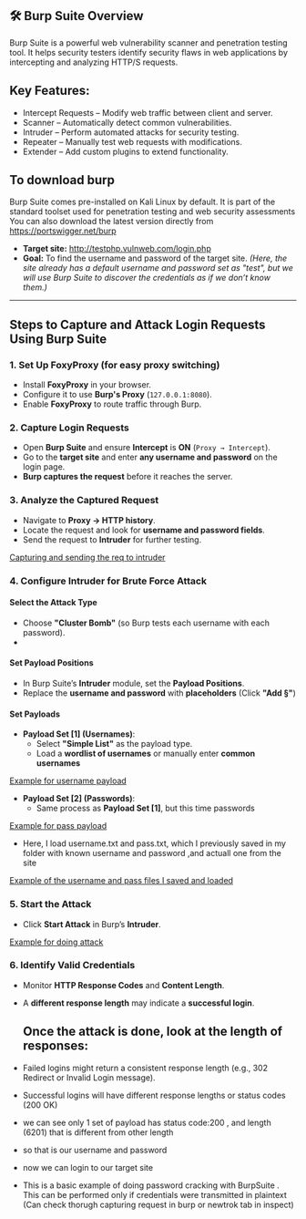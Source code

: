 ## 🛠 Burp Suite Overview

Burp Suite is a powerful web vulnerability scanner and penetration testing tool. 
It helps security testers identify security flaws in web applications by intercepting and analyzing HTTP/S requests.

##  Key Features:
* Intercept Requests – Modify web traffic between client and server.
* Scanner – Automatically detect common vulnerabilities.
* Intruder – Perform automated attacks for security testing.
* Repeater – Manually test web requests with modifications.
* Extender – Add custom plugins to extend functionality.

## To download  burp 

Burp Suite comes pre-installed on Kali Linux by default. It is part of the standard toolset used for penetration testing and web security assessments
You can also download the latest version directly from https://portswigger.net/burp


- **Target site:** http://testphp.vulnweb.com/login.php 
- **Goal:** To find the username and password of the target site. *(Here, the site already has a default username and password set as "test", but we will use Burp Suite to discover the credentials as if we don’t know them.)*

---
## **Steps to Capture and Attack Login Requests Using Burp Suite**  

### **1. Set Up FoxyProxy** (for easy proxy switching)  
- Install **FoxyProxy** in your browser.  
- Configure it to use **Burp's Proxy** (`127.0.0.1:8080`).  
- Enable **FoxyProxy** to route traffic through Burp.  

### **2. Capture Login Requests**  
- Open **Burp Suite** and ensure **Intercept** is **ON** (`Proxy → Intercept`).  
- Go to the **target site** and enter **any username and password** on the login page.  
- **Burp captures the request** before it reaches the server.  

### **3. Analyze the Captured Request**  
- Navigate to **Proxy → HTTP history**.  
- Locate the request and look for **username and password fields**.  
- Send the request to **Intruder** for further testing.

[Capturing and sending  the req to intruder](https://github.com/deepthiii33/futureintern_projects/blob/main/task4/burp_capture.png)

### **4. Configure Intruder for Brute Force Attack**  

#### **Select the Attack Type**  
- Choose **"Cluster Bomb"** (so Burp tests each username with each password).
- 
#### **Set Payload Positions**  
- In Burp Suite’s **Intruder** module, set the **Payload Positions**.  
- Replace the **username and password** with **placeholders** (Click **"Add §"**)
  
#### **Set Payloads**  
- **Payload Set [1] (Usernames)**:  
  - Select **"Simple List"** as the payload type.  
  - Load a **wordlist of usernames** or manually enter **common usernames**
    
[Example for username payload](https://github.com/deepthiii33/futureintern_projects/blob/main/task4/username_payload.png)
    
- **Payload Set [2] (Passwords)**:  
  - Same process as **Payload Set [1]**, but this time  passwords

 [Example for pass payload](https://github.com/deepthiii33/futureintern_projects/blob/main/task4/pass_payload.png)

  - Here, I load username.txt and pass.txt, which I previously saved in my folder with known username and password ,and actuall one from the site

[Example of the username and pass files I saved and loaded](https://github.com/deepthiii33/futureintern_projects/blob/main/task4/user_pass_list.png)
 
    

### **5. Start the Attack**  
- Click **Start Attack** in Burp’s **Intruder**.

[Example for doing  attack](https://github.com/deepthiii33/futureintern_projects/blob/main/task4/attack.png)

### **6. Identify Valid Credentials**  
- Monitor **HTTP Response Codes** and **Content Length**.  
- A **different response length** may indicate a **successful login**.  


  ## Once the attack is done, look at the length of responses:

* Failed logins might return a consistent response length (e.g., 302 Redirect or Invalid Login message).
* Successful logins will have different response lengths or status codes (200 OK)

* we can see only 1 set of payload has status code:200 , and length (6201) that is different from other length
* so that is our username and password
* now we can login to our target site

* This is a basic example of doing password cracking with BurpSuite . This can be performed only if credentials were transmitted in plaintext (Can check thorugh capturing request in burp or newtrok tab in  inspect)
  








